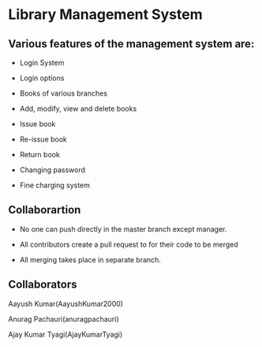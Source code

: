 # Library Management System

## Various features of the management system are:

* Login System

* Login options

* Books of various branches

* Add, modify, view and delete books

* Issue book

* Re-issue book

* Return book

* Changing password

* Fine charging system


## Collaborartion

* No one can push directly in the master branch except manager.

* All contributors create a pull request to for their code to be merged

* All merging takes place in separate branch.

## Collaborators
Aayush Kumar(AayushKumar2000)

Anurag Pachauri(anuragpachauri)

Ajay Kumar Tyagi(AjayKumarTyagi)
